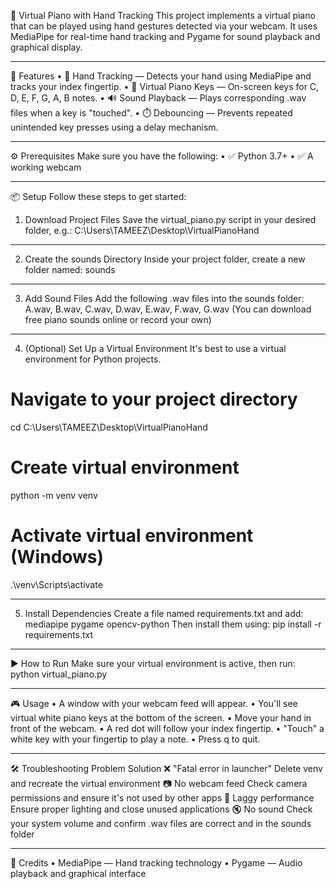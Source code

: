 🎹 Virtual Piano with Hand Tracking
This project implements a virtual piano that can be played using hand gestures detected via your webcam. It uses MediaPipe for real-time hand tracking and Pygame for sound playback and graphical display.
________________________________________
🔑 Features
•	🎯 Hand Tracking — Detects your hand using MediaPipe and tracks your index fingertip.
•	🎹 Virtual Piano Keys — On-screen keys for C, D, E, F, G, A, B notes.
•	🔊 Sound Playback — Plays corresponding .wav files when a key is "touched".
•	⏱️ Debouncing — Prevents repeated unintended key presses using a delay mechanism.
________________________________________
⚙️ Prerequisites
Make sure you have the following:
•	✅ Python 3.7+
•	✅ A working webcam
________________________________________
📦 Setup
Follow these steps to get started:
1. Download Project Files
Save the virtual_piano.py script in your desired folder, e.g.:
C:\Users\TAMEEZ\Desktop\VirtualPianoHand
________________________________________
2. Create the sounds Directory
Inside your project folder, create a new folder named:
sounds
________________________________________
3. Add Sound Files
Add the following .wav files into the sounds folder:
A.wav, B.wav, C.wav, D.wav, E.wav, F.wav, G.wav
(You can download free piano sounds online or record your own)
________________________________________
4. (Optional) Set Up a Virtual Environment
It's best to use a virtual environment for Python projects.
# Navigate to your project directory
cd C:\Users\TAMEEZ\Desktop\VirtualPianoHand

# Create virtual environment
python -m venv venv

# Activate virtual environment (Windows)
.\venv\Scripts\activate
________________________________________
5. Install Dependencies
Create a file named requirements.txt and add:
mediapipe
pygame
opencv-python
Then install them using:
pip install -r requirements.txt
________________________________________
▶️ How to Run
Make sure your virtual environment is active, then run:
python virtual_piano.py
________________________________________
🎮 Usage
•	A window with your webcam feed will appear.
•	You'll see virtual white piano keys at the bottom of the screen.
•	Move your hand in front of the webcam.
•	A red dot will follow your index fingertip.
•	"Touch" a white key with your fingertip to play a note.
•	Press q to quit.
________________________________________
🛠️ Troubleshooting
Problem	Solution
❌ "Fatal error in launcher"	Delete venv and recreate the virtual environment
📷 No webcam feed	Check camera permissions and ensure it's not used by other apps
🐢 Laggy performance	Ensure proper lighting and close unused applications
🔇 No sound	Check your system volume and confirm .wav files are correct and in the sounds folder
________________________________________
🙌 Credits
•	MediaPipe — Hand tracking technology
•	Pygame — Audio playback and graphical interface
